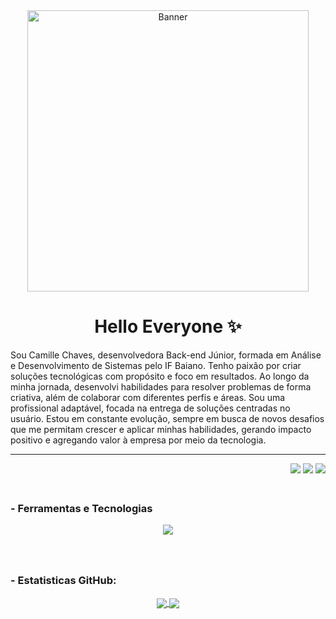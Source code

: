 
<div align="center">
<img alt="Banner" height="450px" src="https://i.pinimg.com/originals/12/0a/26/120a2646c7bcbee09943a1a3501e43ac.gif"/>

  
  # Hello Everyone ✨
</div>

Sou Camille Chaves, desenvolvedora Back-end Júnior, formada em Análise e Desenvolvimento de Sistemas pelo IF Baiano. Tenho paixão por criar soluções tecnológicas com propósito e foco em resultados. Ao longo da minha jornada, desenvolvi habilidades para resolver problemas de forma criativa, além de colaborar com diferentes perfis e áreas. Sou uma profissional adaptável, focada na entrega de soluções centradas no usuário. Estou em constante evolução, sempre em busca de novos desafios que me permitam crescer e aplicar minhas habilidades, gerando impacto positivo e agregando valor à empresa por meio da tecnologia.

---

<div align="right">
  <a href= "https://instagram.com/millyvasc" target="_blank"><img src="https://img.shields.io/badge/-Instagram-%23E4405F?style=for-the-badge&logo=instagram&logoColor=white" target="_blank"></a>
  <a href= "mailto:camillejaninecte@gmail.com"><img src="https://img.shields.io/badge/Gmail-D14836?style=for-the-badge&logo=gmail&logoColor=white" target="_blank"></a>
  <a href= "https://www.linkedin.com/in/camille-janine-306198268/" target="_blank"><img src="https://img.shields.io/badge/-LinkedIn-%230077B5?style=for-the-badge&logo=linkedin&logoColor=white" target="_blank"></a>
</div>


### <br> - Ferramentas e Tecnologias

<p align="center">
  <a href="https://skillicons.dev">
    <img src="https://skillicons.dev/icons?i=html,css,js,bootstrap,figma,py,django,php,laravel,c,java,eclipse,vscode,mysql,firebase,postgres,sqlite,docker,git,netlify,notion,windows" />
  </a>
</p>



### <br><br> - Estatisticas GitHub:
<div align="center">
  <a href="https://github.com/millyvasc">
  <img align="center" src="https://github-readme-stats.vercel.app/api?username=millyvsc&show_icons=true&theme=radical&include_all_commits=true&count_private=true"/>
  <img align="center" src="https://github-readme-stats.vercel.app/api/top-langs/?username=millyvsc&theme=radical&layout=compact&line_height=40&hide=css"/>
</div>

<!-- TOP repositorios?) -2 -->

 
